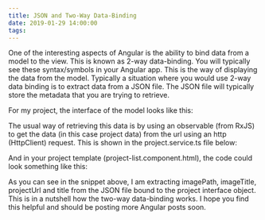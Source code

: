 ```yaml
---
title: JSON and Two-Way Data-Binding
date: 2019-01-29 14:00:00
tags:
---
```


One of the interesting aspects of Angular is the ability to bind data from a model to the view. This is known as 2-way data-binding. You will typically see these   syntax/symbols in your Angular app. This is the way of displaying the data from the model.
Typically a situation where you would use 2-way data binding is to extract data from a JSON file. The JSON file will typically store the metadata that you are trying to retrieve.

For my project, the interface of the model looks like this:


The usual way of retrieving this data is by using an observable (from RxJS) to get the data (in this case project data) from the url using an http (HttpClient) request. This is shown in the project.service.ts file below:


And in your project template (project-list.component.html), the code could look something like this:


As you can see in the snippet above, I am extracting imagePath, imageTitle, projectUrl and title from the JSON file bound to the project interface object. This is in a nutshell how the two-way data-binding works. I hope you find this helpful and should be posting more Angular posts soon.
